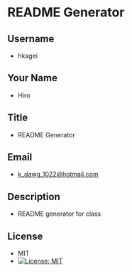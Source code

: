 
# README Generator

## Username
- hkagei

## Your Name
- Hiro

## Title
- README Generator

## Email
- k_dawg_1022@hotmail.com

## Description
- README generator for class

## License
- MIT
- [![License: MIT](https://img.shields.io/badge/License-MIT-yellow.svg)](https://opensource.org/licenses/MIT)

